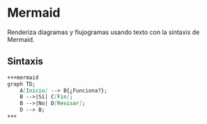 # Mermaid

Renderiza diagramas y flujogramas usando texto con la sintaxis de Mermaid.

## Sintaxis

````markdown
+++mermaid
graph TD;
    A[Inicio] --> B{¿Funciona?};
    B -->|Sí| C[Fin];
    B -->|No| D[Revisar];
    D --> B;
+++
````